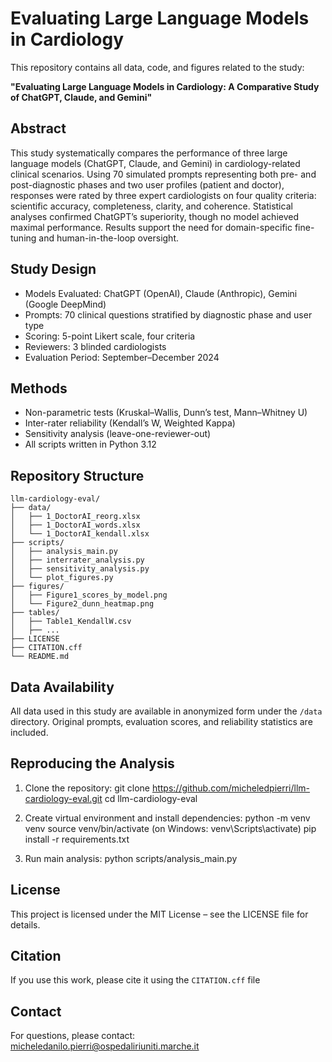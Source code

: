 # Evaluating Large Language Models in Cardiology

This repository contains all data, code, and figures related to the study:

**"Evaluating Large Language Models in Cardiology: A Comparative Study of ChatGPT, Claude, and Gemini"**

## Abstract

This study systematically compares the performance of three large language models (ChatGPT, Claude, and Gemini) in cardiology-related clinical scenarios. Using 70 simulated prompts representing both pre- and post-diagnostic phases and two user profiles (patient and doctor), responses were rated by three expert cardiologists on four quality criteria: scientific accuracy, completeness, clarity, and coherence. Statistical analyses confirmed ChatGPT’s superiority, though no model achieved maximal performance. Results support the need for domain-specific fine-tuning and human-in-the-loop oversight.

## Study Design

- Models Evaluated: ChatGPT (OpenAI), Claude (Anthropic), Gemini (Google DeepMind)
- Prompts: 70 clinical questions stratified by diagnostic phase and user type
- Scoring: 5-point Likert scale, four criteria
- Reviewers: 3 blinded cardiologists
- Evaluation Period: September–December 2024

## Methods

- Non-parametric tests (Kruskal–Wallis, Dunn’s test, Mann–Whitney U)
- Inter-rater reliability (Kendall’s W, Weighted Kappa)
- Sensitivity analysis (leave-one-reviewer-out)
- All scripts written in Python 3.12

## Repository Structure

```text
llm-cardiology-eval/
├── data/
│   ├── 1_DoctorAI_reorg.xlsx
│   ├── 1_DoctorAI_words.xlsx
│   └── 1_DoctorAI_kendall.xlsx
├── scripts/
│   ├── analysis_main.py
│   ├── interrater_analysis.py
│   ├── sensitivity_analysis.py
│   └── plot_figures.py
├── figures/
│   ├── Figure1_scores_by_model.png
│   └── Figure2_dunn_heatmap.png
├── tables/
│   ├── Table1_KendallW.csv
│   ├── ...
├── LICENSE
├── CITATION.cff
└── README.md
```

## Data Availability

All data used in this study are available in anonymized form under the `/data` directory. Original prompts, evaluation scores, and reliability statistics are included.

## Reproducing the Analysis

1. Clone the repository:
   git clone https://github.com/micheledpierri/llm-cardiology-eval.git
   cd llm-cardiology-eval

2. Create virtual environment and install dependencies:
   python -m venv venv
   source venv/bin/activate  (on Windows: venv\Scripts\activate)
   pip install -r requirements.txt

3. Run main analysis:
   python scripts/analysis_main.py

## License

This project is licensed under the MIT License – see the LICENSE file for details.

## Citation

If you use this work, please cite it using the `CITATION.cff` file

## Contact

For questions, please contact: micheledanilo.pierri@ospedaliriuniti.marche.it
